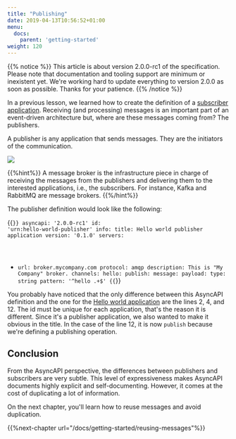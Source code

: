 ```yaml
---
title: "Publishing"
date: 2019-04-13T10:56:52+01:00
menu:
  docs:
    parent: 'getting-started'
weight: 120
---
```


{{% notice %}}
This article is about version 2.0.0-rc1 of the specification. Please note that documentation and tooling support are minimum or inexistent yet. We're working hard
to update everything to version 2.0.0 as soon as possible. Thanks for your patience.
{{% /notice %}}

In a previous lesson, we learned how to create the definition of a [subscriber application](/docs/getting-started/hello-world). Receiving (and processing) messages is an important part of an event-driven architecture but, where are these messages coming from? The publishers.

A publisher is any application that sends messages. They are the initiators of the communication.

![](/images/diagrams/simple-event-driven.png)

{{%hint%}}
A message broker is the infrastructure piece in charge of receiving the messages from the publishers and delivering them to the interested applications, i.e., the subscribers. For instance, Kafka and RabbitMQ are message brokers.
{{%/hint%}}

The publisher definition would look like the following:

{{<code lang="yaml" lines="2,4,12">}}
asyncapi: '2.0.0-rc1'
id: 'urn:hello-world-publisher'
info:
  title: Hello world publisher application
  version: '0.1.0'
servers:
  - url: broker.mycompany.com
    protocol: amqp
    description: This is "My Company" broker.
channels:
  hello:
    publish:
      message:
        payload:
          type: string
          pattern: '^hello .+$'
{{</code>}}

You probably have noticed that the only difference between this AsyncAPI definition and the one for the [Hello world application](/docs/getting-started/hello-world) are the lines 2, 4, and 12. The id must be unique for each application, that's the reason it is different. Since it's a publisher application, we also wanted to make it obvious in the title. In the case of the line 12, it is now `publish` because we're defining a publishing operation.

## Conclusion

From the AsyncAPI perspective, the differences between publishers and subscribers are very subtle. This level of expressiveness makes AsyncAPI documents highly explicit and self-documenting. However, it comes at the cost of duplicating a lot of information.

On the next chapter, you'll learn how to reuse messages and avoid duplication.

{{%next-chapter url="/docs/getting-started/reusing-messages"%}}
